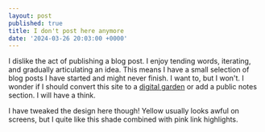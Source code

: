 ```yaml
---
layout: post
published: true
title: I don't post here anymore
date: '2024-03-26 20:03:00 +0000'
---
```


I dislike the act of publishing a blog post. I enjoy tending words, iterating, and gradually articulating an idea. This means I have a small selection of blog posts I have started and might never finish. I want to, but I won't. I wonder if I should convert this site to a [digital garden](https://maggieappleton.com/garden-history) or add a public notes section. I will have a think.

I have tweaked the design here though! Yellow usually looks awful on screens, but I quite like this shade combined with pink link highlights.
